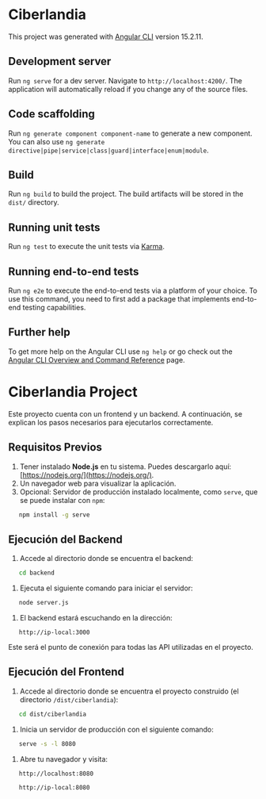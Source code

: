 # Ciberlandia

This project was generated with [Angular CLI](https://github.com/angular/angular-cli) version 15.2.11.

## Development server

Run `ng serve` for a dev server. Navigate to `http://localhost:4200/`. The application will automatically reload if you change any of the source files.

## Code scaffolding

Run `ng generate component component-name` to generate a new component. You can also use `ng generate directive|pipe|service|class|guard|interface|enum|module`.

## Build

Run `ng build` to build the project. The build artifacts will be stored in the `dist/` directory.

## Running unit tests

Run `ng test` to execute the unit tests via [Karma](https://karma-runner.github.io).

## Running end-to-end tests

Run `ng e2e` to execute the end-to-end tests via a platform of your choice. To use this command, you need to first add a package that implements end-to-end testing capabilities.

## Further help

To get more help on the Angular CLI use `ng help` or go check out the [Angular CLI Overview and Command Reference](https://angular.io/cli) page.

# Ciberlandia Project
Este proyecto cuenta con un frontend y un backend. A continuación, se explican los pasos necesarios para ejecutarlos correctamente.
## **Requisitos Previos**
1. Tener instalado **Node.js** en tu sistema. Puedes descargarlo aquí: [https://nodejs.org/](https://nodejs.org/).
2. Un navegador web para visualizar la aplicación.
3. Opcional: Servidor de producción instalado localmente, como `serve`, que se puede instalar con `npm`:
``` bash
   npm install -g serve
```
## **Ejecución del Backend**
1. Accede al directorio donde se encuentra el backend:
``` bash
   cd backend
```
1. Ejecuta el siguiente comando para iniciar el servidor:
``` bash
   node server.js
```
1. El backend estará escuchando en la dirección:
``` 
   http://ip-local:3000
```
Este será el punto de conexión para todas las API utilizadas en el proyecto.
## **Ejecución del Frontend**
1. Accede al directorio donde se encuentra el proyecto construido (el directorio `/dist/ciberlandia`):
``` bash
   cd dist/ciberlandia
```
1. Inicia un servidor de producción con el siguiente comando:
``` bash
   serve -s -l 8080
```
1. Abre tu navegador y visita:
``` 
   http://localhost:8080
   
   http://ip-local:8080
```

```
